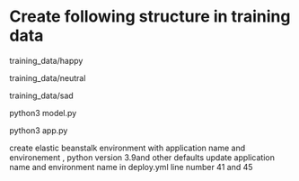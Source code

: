 
# Create following structure in training data
training_data/happy 

training_data/neutral


training_data/sad



python3 model.py 


python3 app.py


create elastic beanstalk environment  with application name and environement , 
python version 3.9and other defaults
update application name and environment name in deploy.yml line number 41 and 45